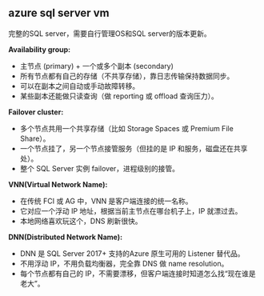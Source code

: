 ## azure sql server vm
完整的SQL server，需要自行管理OS和SQL server的版本更新。

**Availability group:**
- 主节点 (primary) + 一个或多个副本 (secondary)
- 所有节点都有自己的存储（不共享存储），靠日志传输保持数据同步。
- 可以在副本之间自动或手动故障转移。
- 某些副本还能做只读查询（做 reporting 或 offload 查询压力）。

**Failover cluster:**
- 多个节点共用一个共享存储（比如 Storage Spaces 或 Premium File Share）。
- 一个节点挂了，另一个节点接管服务（但挂的是 IP 和服务，磁盘还在共享处）。
- 整个 SQL Server 实例 failover，进程级别的接管。

**VNN(Virtual Network Name):**
- 在传统 FCI 或 AG 中，VNN 是客户端连接的统一名称。
- 它对应一个浮动 IP 地址，根据当前主节点在哪台机子上，IP 就漂过去。
- 本地网络喜欢玩这个，DNS 刷新很快。

**DNN(Distributed Network Name):**
- DNN 是 SQL Server 2017+ 支持的Azure 原生可用的 Listener 替代品。
- 不用浮动 IP，不用负载均衡器，完全靠 DNS 做 name resolution。
- 每个节点都有自己的 IP，不需要漂移，但客户端连接时知道怎么找“现在谁是老大”。